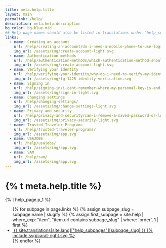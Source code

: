 ```yaml
---
title: meta.help.title
layout: main
permalink: /help/
description: meta.help.description
bg_color: bg-blue-mid
## Help page names should also be listed in translations under "help_subpages"
links:
  - name: Creating an account
    url: /help/creating-an-account/do-i-need-a-mobile-phone-to-use-logingov/
    img_url: /assets/img/create-account-light.svg
  - name: Authentication methods
    url: /help/authentication-methods/which-authentication-method-should-i-use/
    img_url: /assets/img/create-account-light.svg
  - name: Verifying your identity
    url: /help/verifying-your-identity/why-do-i-need-to-verify-my-identity/
    img_url: /assets/img/lg-1425-identity-verfication.svg
  - name: Signing in
    url: /help/signing-in/i-cant-remember-where-my-personal-key-is-and-i-dont-have-my-phone-with-me/
    img_url: /assets/img/sign-in-light.svg
  - name: Changing settings
    url: /help/changing-settings/
    img_url: /assets/img/change-settings-light.svg
  - name: Privacy and security
    url: /help/privacy-and-security/can-i-remove-a-saved-password-or-login-information-from-my-browser/
    img_url: /assets/img/privacy-security-light.svg
  - name: Trusted Traveler Programs
    url: /help/trusted-traveler-programs/
    img_url: /assets/img/app.svg
  - name: USAJOBS
    url: /help/usajobs/
    img_url: /assets/img/app.svg
  - name: SAM
    url: /help/sam/
    img_url: /assets/img/app.svg
---
```



<div class="bg-navy">
  <div class="container cntnr-xxskinny pl2 sm-pl0 py3 sm-py4">
    <h1 class="mt0 mb1 white">{% t meta.help.title %}</h1>
    <p class="mb0 white fs-20p">
      {% t help_page.p_1 %}
    </p>
  </div>
</div>
<div class="bg-blue-mid flex">
  <div class="container cntnr-xxskinny px2 pt2 sm-pt3 col-12">
    <div class="clearfix">
      <ul class="pl0">
      {% for subpage in page.links %}
        {% assign subpage_slug = subpage.name | slugify %}
        {% assign first_subpage = site.help | where_exp: "item", "item.url contains subpage_slug" | where: 'order', 1 | first %}
        <li class="list-style-none mb2">
          <a class="btn btn-inverse btn-primary btn-big btn-outline flex flex-center no-hover-decoration" href="{{ first_subpage.url | prepend: site.baseurl }}">
            <img src="{{ subpage.img_url | prepend: site.baseurl }}" alt="" class="help-ico mr2" />
            <span class="flex-auto serif left-align">{{ site.translations[site.lang]["help_subpages"][subpage_slug] }}</span>
            <span class="svg-wrapper blue">{% include svg/carat-right.svg %}</span>
          </a>
        </li>
        {% endfor %}
      </ul>
    </div>
  </div>
</div>
